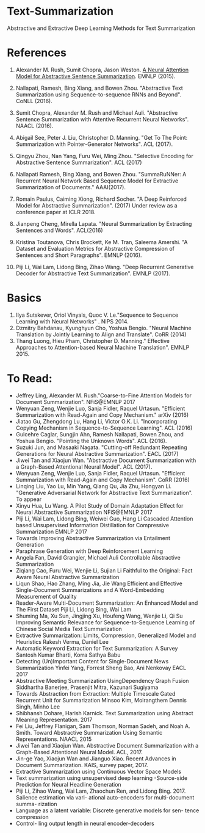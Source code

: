 # Text-Summarization
Abstractive and Extractive Deep Learning Methods for Text Summarization

# References
1. Alexander M. Rush, Sumit Chopra, Jason Weston. [A Neural Attention Model for Abstractive Sentence Summarization](http://aclweb.org/anthology/D/D15/D15-1044.pdf). EMNLP (2015).

2. Nallapati, Ramesh, Bing Xiang, and Bowen Zhou. "Abstractive Text Summarization using Sequence-to-sequence RNNs and Beyond". CoNLL (2016).

3. Sumit Chopra, Alexander M. Rush and Michael Auli. "Abstractive Sentence Summarization with Attentive Recurrent Neural Networks". NAACL (2016).


4. Abigail See, Peter J. Liu, Christopher D. Manning. "Get To The Point: Summarization with Pointer-Generator Networks". ACL (2017).

5. Qingyu Zhou, Nan Yang, Furu Wei, Ming Zhou. "Selective Encoding for Abstractive Sentence Summarization". ACL (2017)

6. Nallapati Ramesh, Bing Xiang, and Bowen Zhou. "SummaRuNNer: A Recurrent Neural Network Based Sequence Model for Extractive Summarization of Documents."  AAAI(2017).

7. Romain Paulus, Caiming Xiong, Richard Socher. "A Deep Reinforced Model for Abstractive Summarization". (2017) Under review as a conference paper at ICLR 2018.

8. Jianpeng Cheng, Mirella Lapata. "Neural Summarization by Extracting Sentences and Words". ACL(2016)

9. Kristina Toutanova, Chris Brockett, Ke M. Tran, Saleema Amershi. "A Dataset and Evaluation Metrics for Abstractive Compression of Sentences and Short Paragraphs". EMNLP (2016).

10. Piji Li, Wai Lam, Lidong Bing, Zihao Wang. "Deep Recurrent Generative Decoder for Abstractive Text Summarization". EMNLP (2017).


# Basics
1. Ilya Sutskever, Oriol Vinyals, Quoc V. Le."Sequence to Sequence Learning with Neural Networks" . NIPS 2014.
2. 	Dzmitry Bahdanau, Kyunghyun Cho, Yoshua Bengio. "Neural Machine Translation by Jointly Learning to Align and Translate". CoRR (2014)
3. Thang Luong, Hieu Pham, Christopher D. Manning." Effective Approaches to Attention-based Neural Machine Translation". EMNLP 2015.

# To Read:
- Jeffrey Ling, Alexander M. Rush."Coarse-to-Fine Attention Models for Document Summarization". NFiS@EMNLP 2017
- Wenyuan Zeng, Wenjie Luo, Sanja Fidler, Raquel Urtasun. "Efficient Summarization with Read-Again and Copy Mechanism." arXiv (2016)
- Jiatao Gu, Zhengdong Lu, Hang Li, Victor O.K. Li. "Incorporating Copying Mechanism in Sequence-to-Sequence Learning". ACL (2016)
- Gulcehre Caglar, Sungjin Ahn, Ramesh Nallapati, Bowen Zhou, and Yoshua Bengio. "Pointing the Unknown Words". ACL (2016).
- Suzuki Jun, and Masaaki Nagata. "Cutting-off Redundant Repeating Generations for Neural Abstractive Summarization". EACL (2017)
- Jiwei Tan and Xiaojun Wan. "Abstractive Document Summarization with a Graph-Based Attentional Neural Model". ACL (2017).
- Wenyuan Zeng, Wenjie Luo, Sanja Fidler, Raquel Urtasun. "Efficient Summarization with Read-Again and Copy Mechanism". CoRR (2016)
-  Linqing Liu, Yao Lu, Min Yang, Qiang Qu, Jia Zhu, Hongyan Li. "Generative Adversarial Network for Abstractive Text Summarization". To appear
- Xinyu Hua, Lu Wang. A Pilot Study of Domain Adaptation Effect for Neural Abstractive Summarization NFiS@EMNLP 2017
- Piji Li, Wai Lam, Lidong Bing, Weiwei Guo, Hang Li Cascaded Attention based Unsupervised Information Distillation for Compressive Summarization EMNLP 2017
- Towards Improving Abstractive Summarization via Entailment Generation
-  Paraphrase Generation with Deep Reinforcement Learning
- Angela Fan, David Grangier, Michael Auli  Controllable Abstractive Summarization
- Ziqiang Cao, Furu Wei, Wenjie Li, Sujian Li Faithful to the Original: Fact Aware Neural Abstractive Summarization
- Liqun Shao, Hao Zhang, Ming Jia, Jie Wang Efficient and Effective Single-Document Summarizations and A Word-Embedding Measurement of Quality
- Reader-Aware Multi-Document Summarization: An Enhanced Model and The First Dataset
Piji Li, Lidong Bing, Wai Lam 
- Shuming Ma, Xu Sun, Jingjing Xu, Houfeng Wang, Wenjie Li, Qi Su  Improving Semantic Relevance for Sequence-to-Sequence Learning of Chinese Social Media Text Summarization
- Extractive Summarization: Limits, Compression, Generalized Model and Heuristics
Rakesh Verma, Daniel Lee 
- Automatic Keyword Extraction for Text Summarization: A Survey
Santosh Kumar Bharti, Korra Sathya Babu 
- Detecting (Un)Important Content for Single-Document News Summarization
Yinfei Yang, Forrest Sheng Bao, Ani Nenkovay EACL 2017 
- Abstractive Meeting Summarization UsingDependency Graph Fusion
Siddhartha Banerjee, Prasenjit Mitra, Kazunari Sugiyama 
 - Towards Abstraction from Extraction: Multiple Timescale Gated Recurrent Unit for Summarization
Minsoo Kim, Moirangthem Dennis Singh, Minho Lee 
- Shibhansh Dohare, Harish Karnick. Text Summarization using Abstract Meaning Representation. 2017
- Fei Liu, Jeffrey Flanigan, Sam Thomson, Norman Sadeh, and Noah A. Smith. Toward Abstractive Summarization Using Semantic Representations. NAACL 2015
- Jiwei Tan and Xiaojun Wan. Abstractive Document Summarization with a Graph-Based Attentional Neural Model. ACL, 2017.
- Jin-ge Yao, Xiaojun Wan and Jianguo Xiao. Recent Advances in Document Summarization. KAIS, survey paper, 2017.
- Extractive Summarization using Continuous Vector Space Models
- Text summarization using unsupervised deep learning
-Source-side Prediction for Neural Headline Generation
 - Piji Li, Zihao Wang, Wai Lam, Zhaochun Ren, and Lidong Bing. 2017. Salience estimation via vari- ational auto-encoders for multi-document summa- rization
 - Language as a latent variable: Discrete generative models for sen- tence compression
 - Control- ling output length in neural encoder-decoders
 


